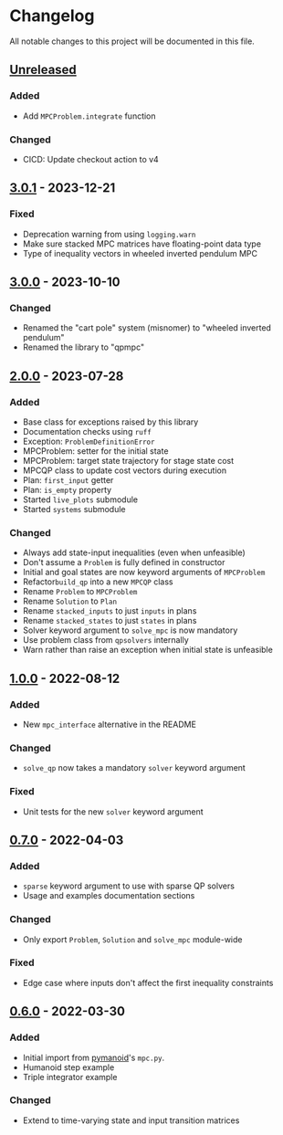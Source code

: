 # Changelog

All notable changes to this project will be documented in this file.

## [Unreleased]

### Added

- Add `MPCProblem.integrate` function

### Changed

- CICD: Update checkout action to v4

## [3.0.1] - 2023-12-21

### Fixed

- Deprecation warning from using `logging.warn`
- Make sure stacked MPC matrices have floating-point data type
- Type of inequality vectors in wheeled inverted pendulum MPC

## [3.0.0] - 2023-10-10

### Changed

- Renamed the "cart pole" system (misnomer) to "wheeled inverted pendulum"
- Renamed the library to "qpmpc"

## [2.0.0] - 2023-07-28

### Added

- Base class for exceptions raised by this library
- Documentation checks using ``ruff``
- Exception: ``ProblemDefinitionError``
- MPCProblem: setter for the initial state
- MPCProblem: target state trajectory for stage state cost
- MPCQP class to update cost vectors during execution
- Plan: ``first_input`` getter
- Plan: ``is_empty`` property
- Started ``live_plots`` submodule
- Started ``systems`` submodule

### Changed

- Always add state-input inequalities (even when unfeasible)
- Don't assume a ``Problem`` is fully defined in constructor
- Initial and goal states are now keyword arguments of ``MPCProblem``
- Refactor``build_qp`` into a new ``MPCQP`` class
- Rename ``Problem`` to ``MPCProblem``
- Rename ``Solution`` to ``Plan``
- Rename ``stacked_inputs`` to just ``inputs`` in plans
- Rename ``stacked_states`` to just ``states`` in plans
- Solver keyword argument to ``solve_mpc`` is now mandatory
- Use problem class from ``qpsolvers`` internally
- Warn rather than raise an exception when initial state is unfeasible

## [1.0.0] - 2022-08-12

### Added

- New ``mpc_interface`` alternative in the README

### Changed

- ``solve_qp`` now takes a mandatory ``solver`` keyword argument

### Fixed

- Unit tests for the new ``solver`` keyword argument

## [0.7.0] - 2022-04-03

### Added

- ``sparse`` keyword argument to use with sparse QP solvers
- Usage and examples documentation sections

### Changed

- Only export ``Problem``, ``Solution`` and ``solve_mpc`` module-wide

### Fixed

- Edge case where inputs don't affect the first inequality constraints

## [0.6.0] - 2022-03-30

### Added

- Initial import from [pymanoid](https://github.com/stephane-caron/pymanoid/blob/5158d8902df6265604cec5d790e96f0035575c7a/pymanoid/mpc.py)'s ``mpc.py``.
- Humanoid step example
- Triple integrator example

### Changed

- Extend to time-varying state and input transition matrices

[unreleased]: https://github.com/stephane-caron/qpmpc/compare/v3.0.1...HEAD
[3.0.1]: https://github.com/stephane-caron/qpmpc/compare/v3.0.0...v3.0.1
[3.0.0]: https://github.com/stephane-caron/qpmpc/compare/v2.0.0...v3.0.0
[2.0.0]: https://github.com/stephane-caron/qpmpc/compare/v1.0.0...v2.0.0
[1.0.0]: https://github.com/stephane-caron/qpmpc/compare/v0.7.0...v1.0.0
[0.7.0]: https://github.com/stephane-caron/qpmpc/compare/v0.6.0...v0.7.0
[0.6.0]: https://github.com/stephane-caron/qpmpc/releases/tag/v0.6.0
